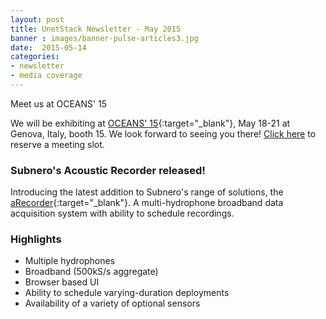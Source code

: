 ```yaml
---
layout: post
title: UnetStack Newsletter - May 2015
banner : images/banner-pulse-articles3.jpg
date:  2015-05-14
categories:
- newsletter
- media coverage
---
```


Meet us at OCEANS' 15


We will be exhibiting at [OCEANS' 15](http://oceans15mtsieeegenova.org/){:target="_blank"}, May 18-21 at Genova, Italy, booth 15. We look forward to seeing you there! [Click here](mailto:sales@subnero.com) to reserve a meeting slot.

### Subnero's Acoustic Recorder released!
Introducing the latest addition to Subnero's range of solutions, the [aRecorder](https://subnero.com/sensing-and-monitoring/2015/02/20/aRecorder.html){:target="_blank"}. A multi-hydrophone broadband data acquisition system with ability to schedule recordings.

### Highlights
- Multiple hydrophones
- Broadband (500kS/s aggregate)
- Browser based UI
- Ability to schedule varying-duration deployments
- Availability of a variety of optional sensors
